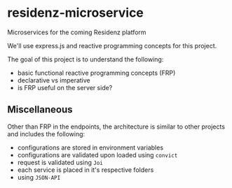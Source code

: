 # residenz-microservice
Microservices for the coming Residenz platform

We'll use express.js and reactive programming concepts for this project.

The goal of this project is to understand the following:

+ basic functional reactive programming concepts (FRP)
+ declarative vs imperative
+ is FRP useful on the server side?

## Miscellaneous

Other than FRP in the endpoints, the architecture is similar to other projects and includes the following:

+ configurations are stored in environment variables
+ configurations are validated upon loaded using `convict`
+ request is validated using `Joi`
+ each service is placed in it's respective folders
+ using `JSON-API`